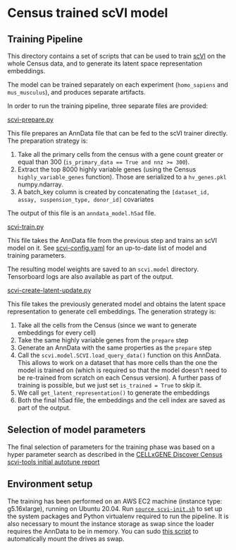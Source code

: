 # Census trained scVI model

## Training Pipeline

This directory contains a set of scripts that can be used to train [scVI](https://docs.scvi-tools.org/en/stable/api/reference/scvi.model.SCVI.html) on the whole Census data, and to generate its latent space representation embeddings.

The model can be trained separately on each experiment (`homo_sapiens` and `mus_musculus`), and produces separate artifacts.

In order to run the training pipeline, three separate files are provided:

[scvi-prepare.py](scvi-prepare.py)

This file prepares an AnnData file that can be fed to the scVI trainer directly. The preparation strategy is:

1. Take all the primary cells from the census with a gene count greater or equal than 300 (`is_primary_data == True and nnz >= 300`).
1. Extract the top 8000 highly variable genes (using the Census `highly_variable_genes` function). Those are serialized to a `hv_genes.pkl` numpy.ndarray.
1. A batch_key column is created by concatenating the `[dataset_id, assay, suspension_type, donor_id]` covariates

The output of this file is an `anndata_model.h5ad` file.

[scvi-train.py](scvi-train.py)

This file takes the AnnData file from the previous step and trains an scVI model on it. See [scvi-config.yaml](scvi.config.yaml) for an up-to-date list of model and training parameters.

The resulting model weights are saved to an `scvi.model` directory. Tensorboard logs are also available as part of the output.

[scvi-create-latent-update.py](scvi-create-latent-update.py)

This file takes the previously generated model and obtains the latent space representation to generate cell embeddings. The generation strategy is:

1. Take all the cells from the Census (since we want to generate embeddings for every cell)
1. Take the same highly variable genes from the `prepare` step
1. Generate an AnnData with the same properties as the `prepare` step
1. Call the `scvi.model.SCVI.load_query_data()` function on this AnnData. This allows to work on a dataset that has more cells than the one the model is trained on (which is required so that the model doesn't need to be re-trained from scratch on each Census version). A further pass of training is possible, but we just set `is_trained = True` to skip it.
1. We call `get_latent_representation()` to generate the embeddings
1. Both the final h5ad file, the embeddings and the cell index are saved as part of the output.

## Selection of model parameters

The final selection of parameters for the training phase was based on a hyper parameter search as described in the [CELLxGENE Discover Census scvi-tools initial autotune report](https://github.com/YosefLab/census-scvi/blob/main/experiments/autotune/notebooks/2023_09_autotune_report.ipynb)

## Environment setup

The training has been performed on an AWS EC2 machine (instance type: g5.16xlarge), running on Ubuntu 20.04. Run [`source scvi-init.sh`](scvi-init.sh) to set up the system packages and Python virtualenv required to run the pipeline. It is also necessary to mount the instance storage as swap since the loader requires the AnnData to be in memory. You can sudo [this script](https://github.com/chanzuckerberg/cellxgene-census/blob/main/tools/scripts/aws/swapon_instance_storage.sh) to automatically mount the drives as swap.
